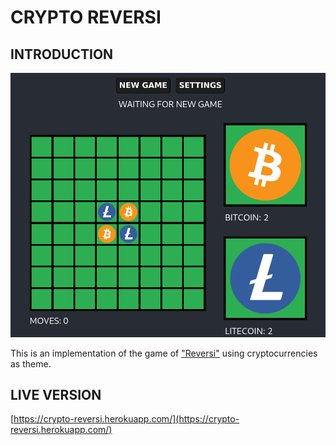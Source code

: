 # CRYPTO REVERSI

## INTRODUCTION

![screenshot of the game](screenshot.png)

This is an implementation of the game of ["Reversi"](https://en.wikipedia.org/wiki/Reversi) using cryptocurrencies as theme.

## LIVE VERSION

[https://crypto-reversi.herokuapp.com/](https://crypto-reversi.herokuapp.com/)
